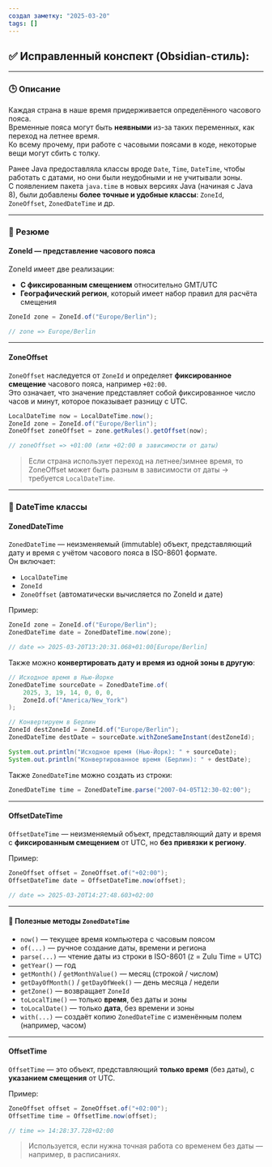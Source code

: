 ```yaml
---
создал заметку: "2025-03-20"
tags: []
---
```

## ✅ Исправленный конспект (Obsidian-стиль):

---

### 🕒 Описание

Каждая страна в наше время придерживается определённого часового пояса.  
Временные пояса могут быть **неявными** из-за таких переменных, как переход на летнее время.  
Ко всему прочему, при работе с часовыми поясами в коде, некоторые вещи могут сбить с толку.

Ранее Java предоставляла классы вроде `Date`, `Time`, `DateTime`, чтобы работать с датами, но они были неудобными и не учитывали зоны.  
С появлением пакета `java.time` в новых версиях Java (начиная с Java 8), были добавлены **более точные и удобные классы**: `ZoneId`, `ZoneOffset`, `ZonedDateTime` и др.

---

### 🧩 Резюме

#### **ZoneId** — представление часового пояса

ZoneId имеет две реализации:

- **С фиксированным смещением** относительно GMT/UTC
- **Географический регион**, который имеет набор правил для расчёта смещения

```java
ZoneId zone = ZoneId.of("Europe/Berlin");

// zone => Europe/Berlin
```

---

#### **ZoneOffset**

`ZoneOffset` наследуется от `ZoneId` и определяет **фиксированное смещение** часового пояса, например `+02:00`.  
Это означает, что значение представляет собой фиксированное число часов и минут, которое показывает разницу с UTC.

```java
LocalDateTime now = LocalDateTime.now();
ZoneId zone = ZoneId.of("Europe/Berlin");
ZoneOffset zoneOffset = zone.getRules().getOffset(now);

// zoneOffset => +01:00 (или +02:00 в зависимости от даты)
```

> Если страна использует переход на летнее/зимнее время, то ZoneOffset может быть разным в зависимости от даты → требуется `LocalDateTime`.

---

### 📆 DateTime классы

#### **ZonedDateTime**

`ZonedDateTime` — неизменяемый (immutable) объект, представляющий дату и время с учётом часового пояса в ISO-8601 формате.  
Он включает:

- `LocalDateTime`
- `ZoneId`
- `ZoneOffset` (автоматически вычисляется по ZoneId и дате)

Пример:

```java
ZoneId zone = ZoneId.of("Europe/Berlin");
ZonedDateTime date = ZonedDateTime.now(zone);

// date => 2025-03-20T13:20:31.068+01:00[Europe/Berlin]
```

Также можно **конвертировать дату и время из одной зоны в другую**:

```java
// Исходное время в Нью-Йорке
ZonedDateTime sourceDate = ZonedDateTime.of(
    2025, 3, 19, 14, 0, 0, 0, 
    ZoneId.of("America/New_York")
);

// Конвертируем в Берлин
ZoneId destZoneId = ZoneId.of("Europe/Berlin");
ZonedDateTime destDate = sourceDate.withZoneSameInstant(destZoneId);

System.out.println("Исходное время (Нью-Йорк): " + sourceDate);
System.out.println("Конвертированное время (Берлин): " + destDate);
```

Также `ZonedDateTime` можно создать из строки:

```java
ZonedDateTime time = ZonedDateTime.parse("2007-04-05T12:30-02:00");
```

---

#### **OffsetDateTime**

`OffsetDateTime` — неизменяемый объект, представляющий дату и время с **фиксированным смещением** от UTC, но **без привязки к региону**.

Пример:

```java
ZoneOffset offset = ZoneOffset.of("+02:00");
OffsetDateTime date = OffsetDateTime.now(offset);

// date => 2025-03-20T14:27:48.603+02:00
```

---

#### 🧪 Полезные методы `ZonedDateTime`

- `now()` — текущее время компьютера с часовым поясом
- `of(...)` — ручное создание даты, времени и региона
- `parse(...)` — чтение даты из строки в ISO-8601 (`Z` = Zulu Time = UTC)
- `getYear()` — год
- `getMonth()` / `getMonthValue()` — месяц (строкой / числом)
- `getDayOfMonth()` / `getDayOfWeek()` — день месяца / недели
- `getZone()` — возвращает `ZoneId`
- `toLocalTime()` — только **время**, без даты и зоны
- `toLocalDate()` — только **дата**, без времени и зоны
- `with(...)` — создаёт копию `ZonedDateTime` с изменённым полем (например, часом)

---

#### **OffsetTime**

`OffsetTime` — это объект, представляющий **только время** (без даты), с **указанием смещения** от UTC.

Пример:

```java
ZoneOffset offset = ZoneOffset.of("+02:00");
OffsetTime time = OffsetTime.now(offset);

// time => 14:28:37.728+02:00
```

> Используется, если нужна точная работа со временем без даты — например, в расписаниях.
